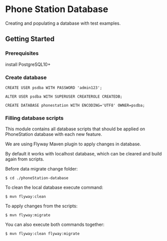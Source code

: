 # Phone Station Database

Creating and populating a database with test examples.

## Getting Started

### Prerequisites

install PostgreSQL10+

### Create database

    CREATE USER psdba WITH PASSWORD 'admin123';
    
    ALTER USER psdba WITH SUPERUSER CREATEROLE CREATEDB;
    
    CREATE DATABASE phonestation WITH ENCODING='UTF8' OWNER=psdba;
    

### Filling database scripts

This module contains all database scripts that should be applied on PhoneStation database with each new feature.  

We are using Flyway Maven plugin to apply changes in database.

By default it works with localhost database, which can be cleared and build again from scripts.

Before data migrate change folder:

    $ cd ./phoneStation-database

To clean the local database execute command:

    $ mvn flyway:clean

To apply changes from the scripts:

    $ mvn flyway:migrate

You can also execute both commands together:

    $ mvn flyway:clean flyway:migrate